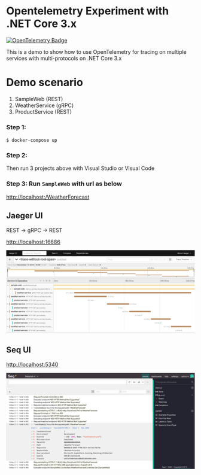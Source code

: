 # Opentelemetry Experiment with .NET Core 3.x

[![OpenTelemetry Badge](https://img.shields.io/badge/OpenTelemetry-enabled-blue.svg)](http://opentelemetry.io)

This is a demo to show how to use OpenTelemetry for tracing on multiple services with multi-protocols on .NET Core 3.x

# Demo scenario

1. SampleWeb (REST)
2. WeatherService (gRPC)
3. ProductService (REST)

### Step 1:

```
$ docker-compose up
```

### Step 2:

Then run 3 projects above with Visual Studio or Visual Code

### Step 3: Run `SampleWeb` with url as below

[http://localhost:<port>/WeatherForecast](http://localhost:<port>/WeatherForecast)

## Jaeger UI

REST -> gRPC -> REST

[http://localhost:16686](http://localhost:16686/)

![](assets/tracing01.png)

## Seq UI

[http://localhost:5340](http://localhost:5340/)

![](assets/logging01.png)